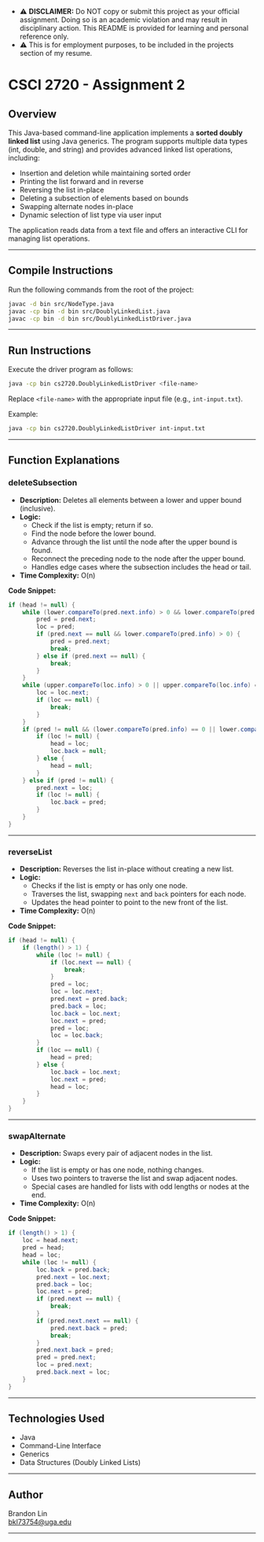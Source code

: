 - ⚠️ **DISCLAIMER:** Do NOT copy or submit this project as your official assignment. Doing so is an academic violation and may result in disciplinary action. This README is provided for learning and personal reference only.
- ⚠️ This is for employment purposes, to be included in the projects section of my resume.

# CSCI 2720 - Assignment 2

## Overview

This Java-based command-line application implements a **sorted doubly linked list** using Java generics. The program supports multiple data types (int, double, and string) and provides advanced linked list operations, including:

- Insertion and deletion while maintaining sorted order
- Printing the list forward and in reverse
- Reversing the list in-place
- Deleting a subsection of elements based on bounds
- Swapping alternate nodes in-place
- Dynamic selection of list type via user input

The application reads data from a text file and offers an interactive CLI for managing list operations.

---

## Compile Instructions

Run the following commands from the root of the project:

```bash
javac -d bin src/NodeType.java
javac -cp bin -d bin src/DoublyLinkedList.java
javac -cp bin -d bin src/DoublyLinkedListDriver.java
```

---

## Run Instructions

Execute the driver program as follows:

```bash
java -cp bin cs2720.DoublyLinkedListDriver <file-name>
```

Replace `<file-name>` with the appropriate input file (e.g., `int-input.txt`).

Example:

```bash
java -cp bin cs2720.DoublyLinkedListDriver int-input.txt
```

---

## Function Explanations

### deleteSubsection

- **Description:** Deletes all elements between a lower and upper bound (inclusive).
- **Logic:**
  - Check if the list is empty; return if so.
  - Find the node before the lower bound.
  - Advance through the list until the node after the upper bound is found.
  - Reconnect the preceding node to the node after the upper bound.
  - Handles edge cases where the subsection includes the head or tail.
- **Time Complexity:** O(n)

**Code Snippet:**

```java
if (head != null) {
    while (lower.compareTo(pred.next.info) > 0 && lower.compareTo(pred.next.info) != 0) {
        pred = pred.next;
        loc = pred;
        if (pred.next == null && lower.compareTo(pred.info) > 0) {
            pred = pred.next;
            break;
        } else if (pred.next == null) {
            break;
        }
    }
    while (upper.compareTo(loc.info) > 0 || upper.compareTo(loc.info) == 0) {
        loc = loc.next;
        if (loc == null) {
            break;
        }
    }
    if (pred != null && (lower.compareTo(pred.info) == 0 || lower.compareTo(pred.info) < 0)) {
        if (loc != null) {
            head = loc;
            loc.back = null;
        } else {
            head = null;
        }
    } else if (pred != null) {
        pred.next = loc;
        if (loc != null) {
            loc.back = pred;
        }
    }
}
```

---

### reverseList

- **Description:** Reverses the list in-place without creating a new list.
- **Logic:**
  - Checks if the list is empty or has only one node.
  - Traverses the list, swapping `next` and `back` pointers for each node.
  - Updates the head pointer to point to the new front of the list.
- **Time Complexity:** O(n)

**Code Snippet:**

```java
if (head != null) {
    if (length() > 1) {
        while (loc != null) {
            if (loc.next == null) {
                break;
            }
            pred = loc;
            loc = loc.next;
            pred.next = pred.back;
            pred.back = loc;
            loc.back = loc.next;
            loc.next = pred;
            pred = loc;
            loc = loc.back;
        }
        if (loc == null) {
            head = pred;
        } else {
            loc.back = loc.next;
            loc.next = pred;
            head = loc;
        }
    }
}
```

---

### swapAlternate

- **Description:** Swaps every pair of adjacent nodes in the list.
- **Logic:**
  - If the list is empty or has one node, nothing changes.
  - Uses two pointers to traverse the list and swap adjacent nodes.
  - Special cases are handled for lists with odd lengths or nodes at the end.
- **Time Complexity:** O(n)

**Code Snippet:**

```java
if (length() > 1) {
    loc = head.next;
    pred = head;
    head = loc;
    while (loc != null) {
        loc.back = pred.back;
        pred.next = loc.next;
        pred.back = loc;
        loc.next = pred;
        if (pred.next == null) {
            break;
        }
        if (pred.next.next == null) {
            pred.next.back = pred;
            break;
        }
        pred.next.back = pred;
        pred = pred.next;
        loc = pred.next;
        pred.back.next = loc;
    }
}
```

---

## Technologies Used

- Java
- Command-Line Interface
- Generics
- Data Structures (Doubly Linked Lists)

---

## Author

Brandon Lin  
[bkl73754@uga.edu](mailto:bkl73754@uga.edu)

---
